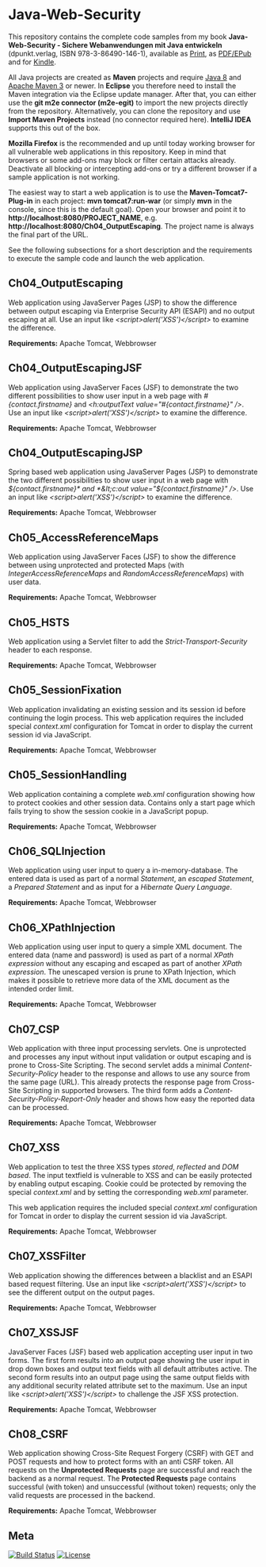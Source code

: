 Java-Web-Security
==============

This repository contains the complete code samples from my book **Java-Web-Security - Sichere Webanwendungen mit Java entwickeln** (dpunkt.verlag, ISBN 978-3-86490-146-1), available as [Print](http://www.dpunkt.de/buecher/4198/java-web-security.html), as [PDF/EPub](http://www.dpunkt.de/buecher/4825/java-web-security.html) and for [Kindle](http://www.amazon.de/gp/product/B00IUJM3J4/ref=as_li_qf_sp_asin_tl?ie=UTF8&camp=1638&creative=6742&creativeASIN=B00IUJM3J4&linkCode=as2&tag=dominikswelt).

All Java projects are created as **Maven** projects and require [Java 8](http://www.oracle.com/technetwork/java) and [Apache Maven 3](http://maven.apache.org) or newer. In **Eclipse** you therefore need to install the Maven integration via the Eclipse update manager. After that, you can either use the **git m2e connector (m2e-egit)** to import the new projects directly from the repository. Alternatively, you can clone the repository and use **Import Maven Projects** instead (no connector required here). **IntelliJ IDEA** supports this out of the box.

**Mozilla Firefox** is the recommended and up until today working browser for all vulnerable web applications in this repository. Keep in mind that browsers or some add-ons may block or filter certain attacks already. Deactivate all blocking or intercepting add-ons or try a different browser if a sample application is not working.

The easiest way to start a web application is to use the **Maven-Tomcat7-Plug-in** in each project: **mvn tomcat7:run-war** (or simply **mvn** in the console, since this is the default goal). Open your browser and point it to **http://localhost:8080/PROJECT_NAME**, e.g. **http://localhost:8080/Ch04_OutputEscaping**. The project name is always the final part of the URL.

See the following subsections for a short description and the requirements to execute the sample code and launch the web application.

## Ch04_OutputEscaping
Web application using JavaServer Pages (JSP) to show the difference between output escaping via Enterprise Security API (ESAPI) and no output escaping at all. Use an input like *&lt;script&gt;alert(&#x27;XSS&#x27;)&lt;/script&gt;* to examine the difference.

**Requirements:** Apache Tomcat, Webbrowser

## Ch04_OutputEscapingJSF
Web application using JavaServer Faces (JSF) to demonstrate the two different possibilities to show user input in a web page with *#{contact.firstname}* and *&lt;h:outputText value="#{contact.firstname}" /&gt;*. Use an input like *&lt;script&gt;alert(&#x27;XSS&#x27;)&lt;/script&gt;* to examine the difference.

**Requirements:** Apache Tomcat, Webbrowser

## Ch04_OutputEscapingJSP
Spring based web application using JavaServer Pages (JSP) to demonstrate the two different possibilities to show user input in a web page with *${contact.firstname}* and *&lt;c:out value="${contact.firstname}" /&gt;*. Use an input like *&lt;script&gt;alert(&#x27;XSS&#x27;)&lt;/script&gt;* to examine the difference.

**Requirements:** Apache Tomcat, Webbrowser

## Ch05_AccessReferenceMaps
Web application using JavaServer Faces (JSF) to show the difference between using unprotected and protected Maps (with *IntegerAccessReferenceMaps* and *RandomAccessReferenceMaps*) with user data.

**Requirements:** Apache Tomcat, Webbrowser

## Ch05_HSTS
Web application using a Servlet filter to add the *Strict-Transport-Security* header to each response.

**Requirements:** Apache Tomcat, Webbrowser

## Ch05_SessionFixation
Web application invalidating an existing session and its session id before continuing the login process. This web application requires the included special *context.xml* configuration for Tomcat in order to display the current session id via JavaScript.

**Requirements:** Apache Tomcat, Webbrowser

## Ch05_SessionHandling
Web application containing a complete *web.xml* configuration showing how to protect cookies and other session data. Contains only a start page which fails trying to show the session cookie in a JavaScript popup.

**Requirements:** Apache Tomcat, Webbrowser

## Ch06_SQLInjection
Web application using user input to query a in-memory-database. The entered data is used as part of a normal *Statement*, an *escaped Statement*, a *Prepared Statement* and as input for a *Hibernate Query Language*.

**Requirements:** Apache Tomcat, Webbrowser

## Ch06_XPathInjection
Web application using user input to query a simple XML document. The entered data (name and password) is used as part of a normal *XPath expression* without any escaping and escaped as part of another *XPath expression*. The unescaped version is prune to XPath Injection, which makes it possible to retrieve more data of the XML document as the intended order limit.

**Requirements:** Apache Tomcat, Webbrowser

## Ch07_CSP
Web application with three input processing servlets. One is unprotected and processes any input without input validation or output escaping and is prone to Cross-Site Scripting. The second servlet adds a minimal *Content-Security-Policy* header to the response and allows to use any source from the same page (URL). This already protects the response page from Cross-Site Scripting in supported browsers. The third form adds a *Content-Security-Policy-Report-Only* header and shows how easy the reported data can be processed.

**Requirements:** Apache Tomcat, Webbrowser

## Ch07_XSS
Web application to test the three XSS types *stored*, *reflected* and *DOM based*. The input textfield is vulnerable to XSS and can be easily protected by enabling output escaping. Cookie could be protected by removing the special *context.xml* and by setting the corresponding *web.xml* parameter.

This web application requires the included special *context.xml* configuration for Tomcat in order to display the current session id via JavaScript.

**Requirements:** Apache Tomcat, Webbrowser

## Ch07_XSSFilter
Web application showing the differences between a blacklist and an ESAPI based request filtering. Use an input like *&lt;script&gt;alert(&#x27;XSS&#x27;)&lt;/script&gt;* to see the different output on the output pages.

**Requirements:** Apache Tomcat, Webbrowser

## Ch07_XSSJSF
JavaServer Faces (JSF) based web application accepting user input in two forms. The first form results into an output page showing the user input in drop down boxes and output text fields with all default attributes active. The second form results into an output page using the same output fields with any additional security related attribute set to the maximum. Use an input like *&lt;script&gt;alert(&#x27;XSS&#x27;)&lt;/script&gt;* to challenge the JSF XSS protection.

**Requirements:** Apache Tomcat, Webbrowser

## Ch08_CSRF
Web application showing Cross-Site Request Forgery (CSRF) with GET and POST requests and how to protect forms with an anti CSRF token. All requests on the **Unprotected Requests** page are successful and reach the backend as a normal request. The **Protected Requests** page contains successful (with token) and unsuccessful (without token) requests; only the valid requests are processed in the backend.

**Requirements:** Apache Tomcat, Webbrowser

## Meta
[![Build Status](https://travis-ci.org/dschadow/Java-Web-Security.svg)](https://travis-ci.org/dschadow/Java-Web-Security)
[![License](https://img.shields.io/badge/License-Apache%202.0-blue.svg)](https://opensource.org/licenses/Apache-2.0)
